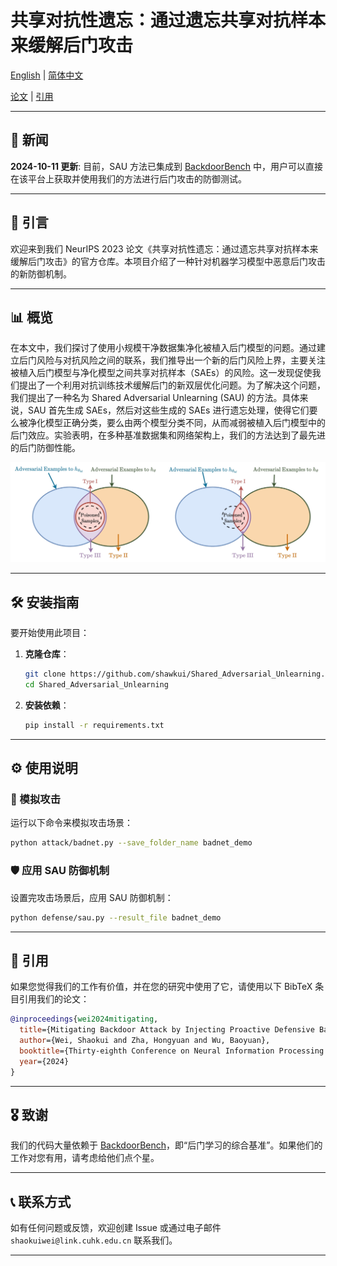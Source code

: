 # 共享对抗性遗忘：通过遗忘共享对抗样本来缓解后门攻击

[English](./README.md) | [简体中文](./README_cn.md)

[论文](https://openreview.net/pdf?id=zqOcW3R9rd) | [引用](#citation)


---
## 📢 新闻

**2024-10-11 更新**: 目前，SAU 方法已集成到 [BackdoorBench](https://github.com/SCLBD/BackdoorBench) 中，用户可以直接在该平台上获取并使用我们的方法进行后门攻击的防御测试。

---

## 📝 引言

欢迎来到我们 NeurIPS 2023 论文《共享对抗性遗忘：通过遗忘共享对抗样本来缓解后门攻击》的官方仓库。本项目介绍了一种针对机器学习模型中恶意后门攻击的新防御机制。

---

## 📊 概览

在本文中，我们探讨了使用小规模干净数据集净化被植入后门模型的问题。通过建立后门风险与对抗风险之间的联系，我们推导出一个新的后门风险上界，主要关注被植入后门模型与净化模型之间共享对抗样本（SAEs）的风险。这一发现促使我们提出了一个利用对抗训练技术缓解后门的新双层优化问题。为了解决这个问题，我们提出了一种名为 Shared Adversarial Unlearning (SAU) 的方法。具体来说，SAU 首先生成 SAEs，然后对这些生成的 SAEs 进行遗忘处理，使得它们要么被净化模型正确分类，要么由两个模型分类不同，从而减弱被植入后门模型中的后门效应。实验表明，在多种基准数据集和网络架构上，我们的方法达到了最先进的后门防御性能。

![框架图](framework.png)

---


## 🛠️ 安装指南

要开始使用此项目：

1. **克隆仓库**：
    ```bash
    git clone https://github.com/shawkui/Shared_Adversarial_Unlearning.git
    cd Shared_Adversarial_Unlearning
    ```

2. **安装依赖**：
    ```bash
    pip install -r requirements.txt
    ```

---

## ⚙️ 使用说明

### 🧪 模拟攻击

运行以下命令来模拟攻击场景：
```bash
python attack/badnet.py --save_folder_name badnet_demo
```

### 🛡️ 应用 SAU 防御机制

设置完攻击场景后，应用 SAU 防御机制：
```bash
python defense/sau.py --result_file badnet_demo
```

---

## 📄 引用

如果您觉得我们的工作有价值，并在您的研究中使用了它，请使用以下 BibTeX 条目引用我们的论文：

```bibtex
@inproceedings{wei2024mitigating,
  title={Mitigating Backdoor Attack by Injecting Proactive Defensive Backdoor},
  author={Wei, Shaokui and Zha, Hongyuan and Wu, Baoyuan},
  booktitle={Thirty-eighth Conference on Neural Information Processing Systems},
  year={2024}
}
```

---

## 🎖️ 致谢

我们的代码大量依赖于 [BackdoorBench](https://github.com/SCLBD/BackdoorBench)，即“后门学习的综合基准”。如果他们的工作对您有用，请考虑给他们点个星。

---

## 📞 联系方式

如有任何问题或反馈，欢迎创建 Issue 或通过电子邮件 `shaokuiwei@link.cuhk.edu.cn` 联系我们。

---
